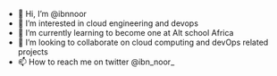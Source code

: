 - 👋 Hi, I’m @ibnnoor
- 👀 I’m interested in cloud engineering and devops
- 🌱 I’m currently learning to become one at Alt school Africa 
- 💞️ I’m looking to collaborate on cloud computing and devOps related projects
- 📫 How to reach me on twitter @ibn_noor_

<!---
ibnnoor/ibnnoor is a ✨ special ✨ repository because its `README.md` (this file) appears on your GitHub profile.
You can click the Preview link to take a look at your changes.
--->

